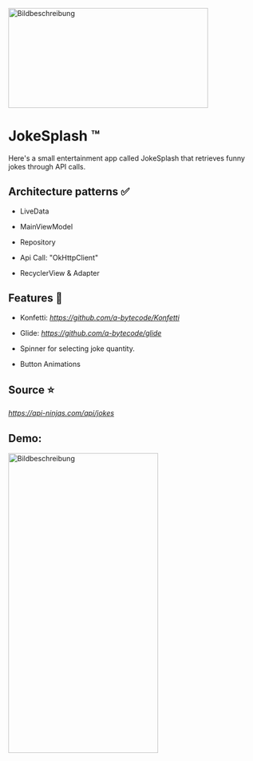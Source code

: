 
<a href="https://freeimage.host/de"><img src="https://iili.io/HvlRKjj.jpg" alt="Bildbeschreibung" width="400" height="200"></a>

# JokeSplash :tm:

Here's a small entertainment app called JokeSplash that retrieves funny jokes through API calls.

## Architecture patterns :white_check_mark:

- LiveData
* MainViewModel
+ Repository
- Api Call: "OkHttpClient"
* RecyclerView & Adapter

## Features :rocket:

- Konfetti: *https://github.com/a-bytecode/Konfetti*
* Glide: *https://github.com/a-bytecode/glide*
+ Spinner for selecting joke quantity.
- Button Animations

## Source :star:

*https://api-ninjas.com/api/jokes*

## Demo:
<a href="https://freeimage.host/i/Hvlu45u"><img src="https://iili.io/Hvlu45u.md.png" alt="Bildbeschreibung" width="300" height="600"></a>
